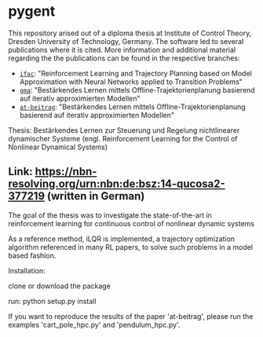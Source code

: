 # pygent

This repository arised out of a diploma thesis at Institute of Control Theory, Dresden University of Technology, Germany. The software led to several publications where it is cited. More information and additional material regarding the the publications can be found in the respective branches:

- [`ifac`](../../tree/ifac): "Reinforcement Learning and Trajectory Planning based on Model Approximation with Neural Networks applied to Transition Problems"
- [`gma`](../../tree/gma): "Bestärkendes Lernen mittels Offline-Trajektorienplanung basierend auf iterativ approximierten Modellen"
- [`at-beitrag`](../../tree/at-beitrag): "Bestärkendes Lernen mittels Offline-Trajektorienplanung basierend auf iterativ approximierten Modellen"

Thesis: Bestärkendes Lernen zur Steuerung und Regelung nichtlinearer dynamischer Systeme (engl. Reinforcement Learning for the Control of Nonlinear Dynamical Systems)

Link: https://nbn-resolving.org/urn:nbn:de:bsz:14-qucosa2-377219 (written in German)
---


The goal of the thesis was to investigate the state-of-the-art in reinforcement learning for continuous control of nonlinear dynamic systems

As a reference method, iLQR is implemented, a trajectory optimization algorithm referenced in many RL papers, to solve such problems in a model based fashion.

Installation:

  clone or download the package

  run: python setup.py install

If you want to reproduce the results of the paper 'at-beitrag', please run the examples 'cart_pole_hpc.py' and 'pendulum_hpc.py'.